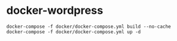 # docker-wordpress

```
docker-compose -f docker/docker-compose.yml build --no-cache
docker-compose -f docker/docker-compose.yml up -d
```

